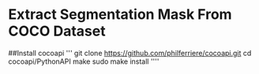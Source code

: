 # Extract Segmentation Mask From COCO Dataset

##Install cocoapi
'''
git clone https://github.com/philferriere/cocoapi.git
cd cocoapi/PythonAPI
make
sudo make install
''''
